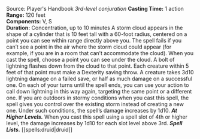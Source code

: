 Source: Player's Handbook
*3rd-level conjuration*
**Casting Time:** 1 action  
**Range:** 120 feet  
**Components:** V, S  
**Duration:** Concentration, up to 10 minutes
A storm cloud appears in the shape of a cylinder that is 10 feet tall with a 60-foot radius, centered on a point you can see within range directly above you. The spell fails if you can’t see a point in the air where the storm cloud could appear (for example, if you are in a room that can’t accommodate the cloud).
When you cast the spell, choose a point you can see under the cloud. A bolt of lightning flashes down from the cloud to that point. Each creature within 5 feet of that point must make a Dexterity saving throw. A creature takes 3d10 lightning damage on a failed save, or half as much damage on a successful one. On each of your turns until the spell ends, you can use your action to call down lightning in this way again, targeting the same point or a different one.
If you are outdoors in stormy conditions when you cast this spell, the spell gives you control over the existing storm instead of creating a new one. Under such conditions, the spell’s damage increases by 1d10.
***At Higher Levels.*** When you cast this spell using a spell slot of 4th or higher level, the damage increases by 1d10 for each slot level above 3rd.
***Spell Lists.*** [[spells:druid|druid]]